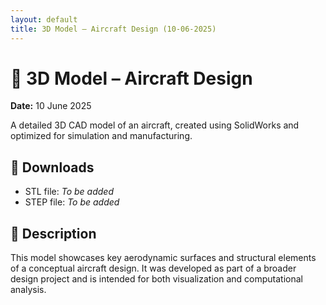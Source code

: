 ```yaml
---
layout: default
title: 3D Model – Aircraft Design (10-06-2025)
---
```


# 🧱 3D Model – Aircraft Design  
**Date:** 10 June 2025

A detailed 3D CAD model of an aircraft, created using SolidWorks and optimized for simulation and manufacturing.

## 📁 Downloads

- STL file: *To be added*
- STEP file: *To be added*

## 📝 Description

This model showcases key aerodynamic surfaces and structural elements of a conceptual aircraft design. It was developed as part of a broader design project and is intended for both visualization and computational analysis.

